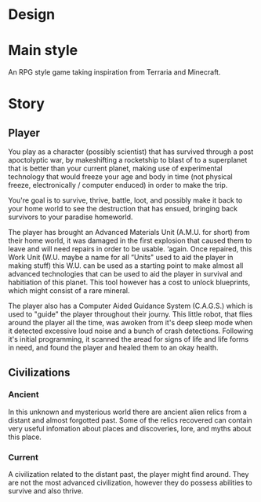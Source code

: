 Design
========================

# Main style
An RPG style game taking inspiration from Terraria and Minecraft.

# Story

## Player
You play as a character (possibly scientist) that has survived through a post apoctolyptic war, by makeshifting a rocketship to blast of to a superplanet that is better than your current planet, making use of experimental technology that would freeze your age and body in time (not physical freeze, electronically / computer enduced) in order to make the trip.

You're goal is to survive, thrive, battle, loot, and possibly make it back to your home world to see the destruction that has ensued, bringing back survivors to your paradise homeworld.

The player has brought an Advanced Materials Unit (A.M.U. for short) from their home world, it was
damaged in the first explosion that caused them to leave and will need repairs in order to be usable.
‘again. Once repaired, this Work Unit (W.U. maybe a name for all “Units" used to aid the player in making
stuff) this W.U. can be used as a starting point to make almost all advanced technologies that can be used
to aid the player in survival and habitiation of this planet. This tool however has a cost to unlock
blueprints, which might consist of a rare mineral.

The player also has a Computer Aided Guidance System (C.A.G.S.) which is used to "guide" the player throughout their journy. This little robot, that flies around the player all the time, was awoken from it's deep sleep mode when it detected excessive loud noise and a bunch of crash detections. Following it's initial programming, it scanned the aread for signs of life and life forms in need, and found the player and healed them to an okay health.

## Civilizations

### Ancient
In this unknown and mysterious world there are ancient alien relics from a distant and almost forgotted past. Some of the relics recovered can contain very useful infomation about places and discoveries, lore, and myths about this place.

### Current
A civilization related to the distant past, the player might find around. They are not the most advanced civilization, however they do possess abilities to survive and also thrive.
